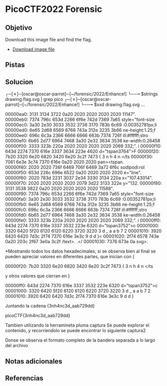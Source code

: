 # PicoCTF2022 Forensic
## Objetivo
Download this image file and find the flag.

-   [Download image file](https://artifacts.picoctf.net/c/136/drawing.flag.svg)

## Pistas

## Solucion

┌─[✗]─[oscar@oscar-parrot]─[~/forensic/2022/Enhance!]
└──╼ $strings  drawing.flag.svg | grep pico
┌─[✗]─[oscar@oscar-parrot]─[~/forensic/2022/Enhance!]
└──╼ $xxd drawing.flag.svg 
...

00000ea0: 3131 3134 3722 0a20 2020 2020 2020 2020  11147".         
00000eb0: 7374 796c 653d 2266 6f6e 742d 7369 7a65  style="font-size
00000ec0: 3a30 2e30 3033 3532 3738 3170 783b 6c69  :0.00352781px;li
00000ed0: 6e65 2d68 6569 6768 743a 312e 3235 3b66  ne-height:1.25;f
00000ee0: 696c 6c3a 2366 6666 6666 663b 7374 726f  ill:#ffffff;stro
00000ef0: 6b65 2d77 6964 7468 3a30 2e32 3634 3538  ke-width:0.26458
00000f00: 3333 323b 220a 2020 2020 2020 2020 2069  332;".         i
00000f10: 643d 2274 7370 616e 3337 3634 223e 4620  d="tspan3764">F 
00000f20: 7b20 3320 6e20 6820 3420 6e20 3c2f 7473  { 3 n h 4 n </ts
00000f30: 7061 6e3e 3c74 7370 616e 0a20 2020 2020  pan><tspan.     
00000f40: 2020 2020 736f 6469 706f 6469 3a72 6f6c      sodipodi:rol
00000f50: 653d 226c 696e 6522 0a20 2020 2020 2020  e="line".       
00000f60: 2020 783d 2231 3037 2e34 3330 3134 220a    x="107.43014".
00000f70: 2020 2020 2020 2020 2079 3d22 3133 322e           y="132.
00000f80: 3131 3538 3822 0a20 2020 2020 2020 2020  11588".         
00000f90: 7374 796c 653d 2266 6f6e 742d 7369 7a65  style="font-size
00000fa0: 3a30 2e30 3033 3532 3738 3170 783b 6c69  :0.00352781px;li
00000fb0: 6e65 2d68 6569 6768 743a 312e 3235 3b66  ne-height:1.25;f
00000fc0: 696c 6c3a 2366 6666 6666 663b 7374 726f  ill:#ffffff;stro
00000fd0: 6b65 2d77 6964 7468 3a30 2e32 3634 3538  ke-width:0.26458
00000fe0: 3333 323b 220a 2020 2020 2020 2020 2069  332;".         i
00000ff0: 643d 2274 7370 616e 3337 3532 223e 6320  d="tspan3752">c 
00001000: 3320 6420 5f20 6120 6120 6220 3720 3220  3 d _ a a b 7 2 
00001010: 3920 6420 6420 7d3c 2f74 7370 616e 3e3c  9 d d }</tspan><
00001020: 2f74 6578 743e 0a20 203c 2f67 3e0a 3c2f  /text>.  </g>.</
00001030: 7376 673e 0a                             svg>.


*Mostrando todos los datos hexadecimales, si se observa bien al final se pueden apreciar valores en diferentes partes, que inician con { 

00000f20: 7b20 3320 6e20 6820 3420 6e20 3c2f 7473  { 3 n h 4 n </ts

y otros valores que cierran en }

00000ff0: 643d 2274 7370 616e 3337 3532 223e 6320  d="tspan3752">c 
00001000: 3320 6420 5f20 6120 6120 6220 3720 3220  3 d _ a a b 7 2 
00001010: 3920 6420 6420 7d3c 2f74 7370 616e 3e3c  9 d d }

Juntando la cadena
{3nh4nc3d_aab729dd} 

picoCTF{3nh4nc3d_aab729dd} 



Tambien utilizando la herramineta pluma
	captura
Se puede explorar el contenido, y recorriendolo se puede encontrar lo siguiente 
	captura2

Donse se observa el formato completo de la bandera separada a lo largo del archivo


## Notas adicionales
## Referencias
